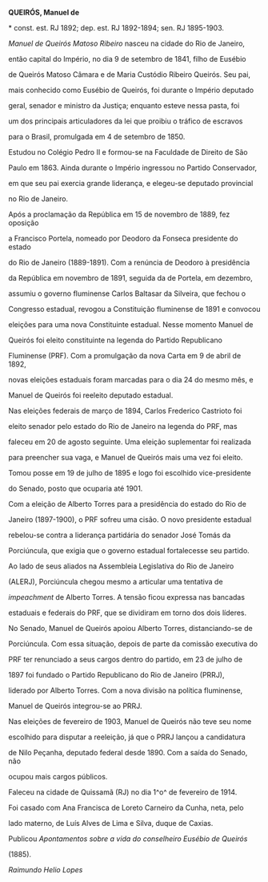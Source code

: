 **QUEIRÓS, Manuel de**



\* const. est. RJ 1892; dep. est. RJ 1892-1894; sen. RJ 1895-1903.



*Manuel de Queirós Matoso Ribeiro* nasceu na cidade do Rio de Janeiro,

então capital do Império, no dia 9 de setembro de 1841, filho de Eusébio

de Queirós Matoso Câmara e de Maria Custódio Ribeiro Queirós. Seu pai,

mais conhecido como Eusébio de Queirós, foi durante o Império deputado

geral, senador e ministro da Justiça; enquanto esteve nessa pasta, foi

um dos principais articuladores da lei que proibiu o tráfico de escravos

para o Brasil, promulgada em 4 de setembro de 1850.



Estudou no Colégio Pedro II e formou-se na Faculdade de Direito de São

Paulo em 1863. Ainda durante o Império ingressou no Partido Conservador,

em que seu pai exercia grande liderança, e elegeu-se deputado provincial

no Rio de Janeiro.



Após a proclamação da República em 15 de novembro de 1889, fez oposição

a Francisco Portela, nomeado por Deodoro da Fonseca presidente do estado

do Rio de Janeiro (1889-1891). Com a renúncia de Deodoro à presidência

da República em novembro de 1891, seguida da de Portela, em dezembro,

assumiu o governo fluminense Carlos Baltasar da Silveira, que fechou o

Congresso estadual, revogou a Constituição fluminense de 1891 e convocou

eleições para uma nova Constituinte estadual. Nesse momento Manuel de

Queirós foi eleito constituinte na legenda do Partido Republicano

Fluminense (PRF). Com a promulgação da nova Carta em 9 de abril de 1892,

novas eleições estaduais foram marcadas para o dia 24 do mesmo mês, e

Manuel de Queirós foi reeleito deputado estadual.



Nas eleições federais de março de 1894, Carlos Frederico Castrioto foi

eleito senador pelo estado do Rio de Janeiro na legenda do PRF, mas

faleceu em 20 de agosto seguinte. Uma eleição suplementar foi realizada

para preencher sua vaga, e Manuel de Queirós mais uma vez foi eleito.

Tomou posse em 19 de julho de 1895 e logo foi escolhido vice-presidente

do Senado, posto que ocuparia até 1901.



Com a eleição de Alberto Torres para a presidência do estado do Rio de

Janeiro (1897-1900), o PRF sofreu uma cisão. O novo presidente estadual

rebelou-se contra a liderança partidária do senador José Tomás da

Porciúncula, que exigia que o governo estadual fortalecesse seu partido.

Ao lado de seus aliados na Assembleia Legislativa do Rio de Janeiro

(ALERJ), Porciúncula chegou mesmo a articular uma tentativa de

*impeachment* de Alberto Torres. A tensão ficou expressa nas bancadas

estaduais e federais do PRF, que se dividiram em torno dos dois líderes.

No Senado, Manuel de Queirós apoiou Alberto Torres, distanciando-se de

Porciúncula. Com essa situação, depois de parte da comissão executiva do

PRF ter renunciado a seus cargos dentro do partido, em 23 de julho de

1897 foi fundado o Partido Republicano do Rio de Janeiro (PRRJ),

liderado por Alberto Torres. Com a nova divisão na política fluminense,

Manuel de Queirós integrou-se ao PRRJ.



Nas eleições de fevereiro de 1903, Manuel de Queirós não teve seu nome

escolhido para disputar a reeleição, já que o PRRJ lançou a candidatura

de Nilo Peçanha, deputado federal desde 1890. Com a saída do Senado, não

ocupou mais cargos públicos.



Faleceu na cidade de Quissamã (RJ) no dia 1^o^ de fevereiro de 1914.



Foi casado com Ana Francisca de Loreto Carneiro da Cunha, neta, pelo

lado materno, de Luís Alves de Lima e Silva, duque de Caxias.



Publicou *Apontamentos sobre a vida do conselheiro Eusébio de Queirós*

(1885).



*Raimundo Helio Lopes*



